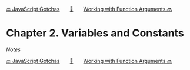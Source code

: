 [🔙 JavaScript Gotchas][previous-chapter]&nbsp;&nbsp;&nbsp;&nbsp;&nbsp;&nbsp;&nbsp;[🏡][readme]&nbsp;&nbsp;&nbsp;&nbsp;&nbsp;&nbsp;&nbsp;[Working with Function Arguments 🔜][upcoming-chapter]

# Chapter 2. Variables and Constants

_Notes_

[🔙 JavaScript Gotchas][previous-chapter]&nbsp;&nbsp;&nbsp;&nbsp;&nbsp;&nbsp;&nbsp;[🏡][readme]&nbsp;&nbsp;&nbsp;&nbsp;&nbsp;&nbsp;&nbsp;[Working with Function Arguments 🔜][upcoming-chapter]

[readme]: README.md
[previous-chapter]: ch01-javascript-gotchas.md
[upcoming-chapter]: ch03-working-with-function-arguments.md